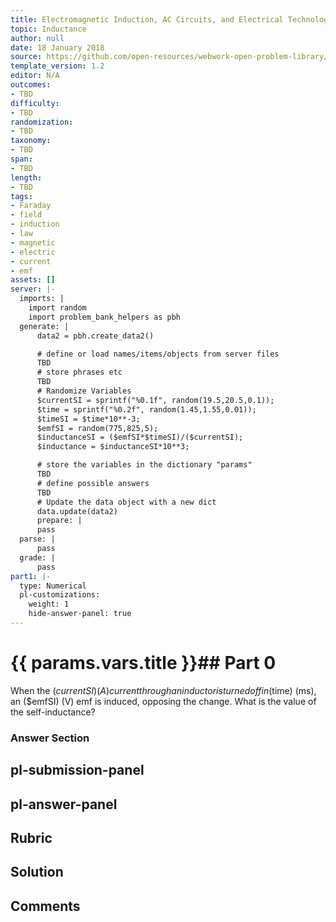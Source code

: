 ```yaml
---
title: Electromagnetic Induction, AC Circuits, and Electrical Technologies
topic: Inductance
author: null
date: 18 January 2018
source: https://github.com/open-resources/webwork-open-problem-library/tree/master/Contrib/BrockPhysics/College_Physics_Urone/23.Electromagnetic_Induction_AC_Circuits_and_Electrical_Technologies/23-09.Inductance/NU_U17_23_09_011.pg
template_version: 1.2
editor: N/A
outcomes:
- TBD
difficulty:
- TBD
randomization:
- TBD
taxonomy:
- TBD
span:
- TBD
length:
- TBD
tags:
- Faraday
- field
- induction
- law
- magnetic
- electric
- current
- emf
assets: []
server: |-
  imports: |
    import random
    import problem_bank_helpers as pbh
  generate: |
      data2 = pbh.create_data2()

      # define or load names/items/objects from server files
      TBD
      # store phrases etc
      TBD
      # Randomize Variables
      $currentSI = sprintf("%0.1f", random(19.5,20.5,0.1));
      $time = sprintf("%0.2f", random(1.45,1.55,0.01));
      $timeSI = $time*10**-3;
      $emfSI = random(775,825,5);
      $inductanceSI = ($emfSI*$timeSI)/($currentSI);
      $inductance = $inductanceSI*10**3;

      # store the variables in the dictionary "params"
      TBD
      # define possible answers
      TBD
      # Update the data object with a new dict
      data.update(data2)
      prepare: |
      pass
  parse: |
      pass
  grade: |
      pass
part1: |-
  type: Numerical
  pl-customizations:
    weight: 1
    hide-answer-panel: true
---
```


# {{ params.vars.title }}## Part 0 
When the ($currentSI) (A) current through an inductor is turned off in ($time) (ms), an ($emfSI) (V) emf is induced, opposing the change. What is the value of the self-inductance? 


### Answer Section 


## pl-submission-panel 


## pl-answer-panel 


## Rubric 


## Solution 


## Comments 


